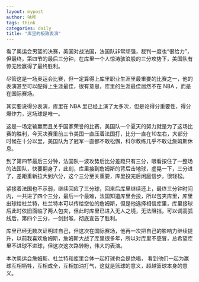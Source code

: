 ```yaml
---
layout: mypost
author: 咕咚
tags: think
categories: daily
title: "库里的极致表演"
---
```

看了奥运会男篮的决赛，美国对战法国，法国队非常顽强，裁判一度也“很给力”，但最终，第四节的最后三分钟，在库里一个人惊涛骇浪般的三分攻势下，美国队有惊无险赢得了最终胜利。

尽管这是一场奥运会比赛，但一定算得上库里职业生涯里最重要的比赛之一，他的表演甚至可以配得上生涯最佳，很有意思，库里的生涯最佳居然不在 NBA ，而是在国际赛场。

其实要说得分表演，库里在 NBA 里已经上演了太多次，但是论得分重要性，得分爆炸力，这场球是唯一。

这是一场定输赢而且关乎国家荣誉的比赛，美国队一个夏天的努力就是为了这场比赛的胜利，今天决赛里前三节美国一直压着法国打，比分一直在10左右，大部分时候在十分以里，美国队为了冠军一直都不敢松懈，科尔教练几乎不敢让詹姆斯休息。

到了第四节最后三分钟，法国队一波攻势后比分差距只有三分，眼看按住了一整场的法国队，快要翻身了，此刻，库里接到詹姆斯的背后击地球，虚晃一下，三分进了，差距重新拉大到六分，这个三分至关重要，库里投完后闲庭信步，很轻松。

紧接着法国也不示弱，继续回应了三分球，回来后库里继续还上，最终三分钟时间内，一共进了四个三分，最后一个最难，法国知道库里会投，所以包夹库里，库里出球给杜兰特，杜兰特本可以传给空位的詹姆斯，但是他选择相信库里，库里接球后此时依旧面临了两人包夹，但此时库里已进入无人之境，无法阻挡，可以调高弧线后，第四个三分，一剑封喉，彻底宣告了胜利。

库里已经无数次证明过自己，但这次在国际赛场，他再一次把自己的影响力继续提升，以前我喜欢詹姆斯，詹姆斯大战了库里很多年，所以对库里不感冒，总希望库里不进球不进球，但这次这次路转粉，伟大的表演。

本次奥运会詹姆斯、杜兰特和库里合体一起打球也会是绝唱， 看到他们一起为赢球互相牺牲，互相成全，互相加油打气，这就是篮球的意义，超越篮球本身的意义。